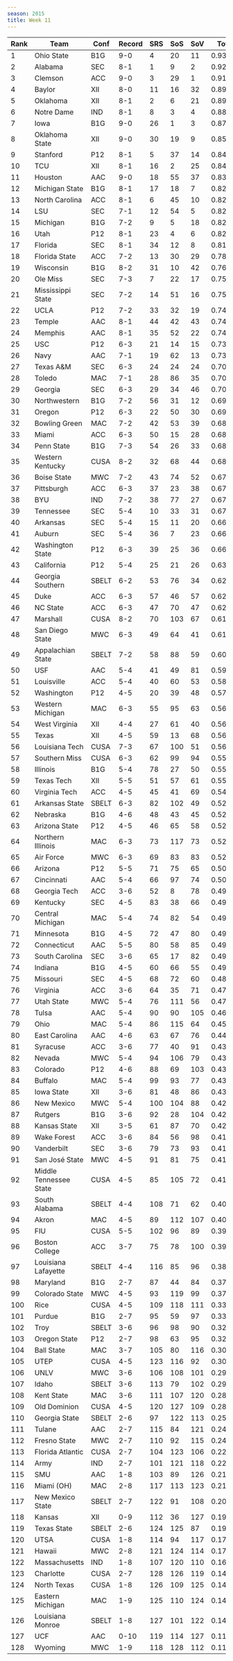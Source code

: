 ```yaml
---
season: 2015
title: Week 11
---
```

<table class="display"><thead><tr><th>Rank</th><th>Team</th><th>Conf</th><th>Record</th><th>SRS</th><th>SoS</th><th>SoV</th><th>Total</th></tr></thead><tbody>
<tr><td>1</td><td>Ohio State</td><td>B1G</td><td>9-0</td><td>4</td><td>20</td><td>11</td><td>0.93883</td></tr>
<tr><td>2</td><td>Alabama</td><td>SEC</td><td>8-1</td><td>1</td><td>9</td><td>2</td><td>0.92621</td></tr>
<tr><td>3</td><td>Clemson</td><td>ACC</td><td>9-0</td><td>3</td><td>29</td><td>1</td><td>0.91782</td></tr>
<tr><td>4</td><td>Baylor</td><td>XII</td><td>8-0</td><td>11</td><td>16</td><td>32</td><td>0.89311</td></tr>
<tr><td>5</td><td>Oklahoma</td><td>XII</td><td>8-1</td><td>2</td><td>6</td><td>21</td><td>0.89026</td></tr>
<tr><td>6</td><td>Notre Dame</td><td>IND</td><td>8-1</td><td>8</td><td>3</td><td>4</td><td>0.88181</td></tr>
<tr><td>7</td><td>Iowa</td><td>B1G</td><td>9-0</td><td>26</td><td>1</td><td>3</td><td>0.87963</td></tr>
<tr><td>8</td><td>Oklahoma State</td><td>XII</td><td>9-0</td><td>30</td><td>19</td><td>9</td><td>0.85610</td></tr>
<tr><td>9</td><td>Stanford</td><td>P12</td><td>8-1</td><td>5</td><td>37</td><td>14</td><td>0.84765</td></tr>
<tr><td>10</td><td>TCU</td><td>XII</td><td>8-1</td><td>16</td><td>2</td><td>25</td><td>0.84722</td></tr>
<tr><td>11</td><td>Houston</td><td>AAC</td><td>9-0</td><td>18</td><td>55</td><td>37</td><td>0.83380</td></tr>
<tr><td>12</td><td>Michigan State</td><td>B1G</td><td>8-1</td><td>17</td><td>18</td><td>7</td><td>0.82725</td></tr>
<tr><td>13</td><td>North Carolina</td><td>ACC</td><td>8-1</td><td>6</td><td>45</td><td>10</td><td>0.82616</td></tr>
<tr><td>14</td><td>LSU</td><td>SEC</td><td>7-1</td><td>12</td><td>54</td><td>5</td><td>0.82309</td></tr>
<tr><td>15</td><td>Michigan</td><td>B1G</td><td>7-2</td><td>9</td><td>5</td><td>18</td><td>0.82141</td></tr>
<tr><td>16</td><td>Utah</td><td>P12</td><td>8-1</td><td>23</td><td>4</td><td>6</td><td>0.82064</td></tr>
<tr><td>17</td><td>Florida</td><td>SEC</td><td>8-1</td><td>34</td><td>12</td><td>8</td><td>0.81866</td></tr>
<tr><td>18</td><td>Florida State</td><td>ACC</td><td>7-2</td><td>13</td><td>30</td><td>29</td><td>0.78637</td></tr>
<tr><td>19</td><td>Wisconsin</td><td>B1G</td><td>8-2</td><td>31</td><td>10</td><td>42</td><td>0.76113</td></tr>
<tr><td>20</td><td>Ole Miss</td><td>SEC</td><td>7-3</td><td>7</td><td>22</td><td>17</td><td>0.75365</td></tr>
<tr><td>21</td><td>Mississippi State</td><td>SEC</td><td>7-2</td><td>14</td><td>51</td><td>16</td><td>0.75100</td></tr>
<tr><td>22</td><td>UCLA</td><td>P12</td><td>7-2</td><td>33</td><td>32</td><td>19</td><td>0.74686</td></tr>
<tr><td>23</td><td>Temple</td><td>AAC</td><td>8-1</td><td>44</td><td>42</td><td>43</td><td>0.74508</td></tr>
<tr><td>24</td><td>Memphis</td><td>AAC</td><td>8-1</td><td>35</td><td>52</td><td>22</td><td>0.74357</td></tr>
<tr><td>25</td><td>USC</td><td>P12</td><td>6-3</td><td>21</td><td>14</td><td>15</td><td>0.73928</td></tr>
<tr><td>26</td><td>Navy</td><td>AAC</td><td>7-1</td><td>19</td><td>62</td><td>13</td><td>0.73364</td></tr>
<tr><td>27</td><td>Texas A&M</td><td>SEC</td><td>6-3</td><td>24</td><td>24</td><td>24</td><td>0.70998</td></tr>
<tr><td>28</td><td>Toledo</td><td>MAC</td><td>7-1</td><td>28</td><td>86</td><td>35</td><td>0.70655</td></tr>
<tr><td>29</td><td>Georgia</td><td>SEC</td><td>6-3</td><td>29</td><td>34</td><td>46</td><td>0.70235</td></tr>
<tr><td>30</td><td>Northwestern</td><td>B1G</td><td>7-2</td><td>56</td><td>31</td><td>12</td><td>0.69612</td></tr>
<tr><td>31</td><td>Oregon</td><td>P12</td><td>6-3</td><td>22</td><td>50</td><td>30</td><td>0.69133</td></tr>
<tr><td>32</td><td>Bowling Green</td><td>MAC</td><td>7-2</td><td>42</td><td>53</td><td>39</td><td>0.68855</td></tr>
<tr><td>33</td><td>Miami</td><td>ACC</td><td>6-3</td><td>50</td><td>15</td><td>28</td><td>0.68519</td></tr>
<tr><td>34</td><td>Penn State</td><td>B1G</td><td>7-3</td><td>54</td><td>26</td><td>33</td><td>0.68179</td></tr>
<tr><td>35</td><td>Western Kentucky</td><td>CUSA</td><td>8-2</td><td>32</td><td>68</td><td>44</td><td>0.68037</td></tr>
<tr><td>36</td><td>Boise State</td><td>MWC</td><td>7-2</td><td>43</td><td>74</td><td>52</td><td>0.67785</td></tr>
<tr><td>37</td><td>Pittsburgh</td><td>ACC</td><td>6-3</td><td>37</td><td>23</td><td>38</td><td>0.67783</td></tr>
<tr><td>38</td><td>BYU</td><td>IND</td><td>7-2</td><td>38</td><td>77</td><td>27</td><td>0.67386</td></tr>
<tr><td>39</td><td>Tennessee</td><td>SEC</td><td>5-4</td><td>10</td><td>33</td><td>31</td><td>0.67322</td></tr>
<tr><td>40</td><td>Arkansas</td><td>SEC</td><td>5-4</td><td>15</td><td>11</td><td>20</td><td>0.66875</td></tr>
<tr><td>41</td><td>Auburn</td><td>SEC</td><td>5-4</td><td>36</td><td>7</td><td>23</td><td>0.66505</td></tr>
<tr><td>42</td><td>Washington State</td><td>P12</td><td>6-3</td><td>39</td><td>25</td><td>36</td><td>0.66274</td></tr>
<tr><td>43</td><td>California</td><td>P12</td><td>5-4</td><td>25</td><td>21</td><td>26</td><td>0.63646</td></tr>
<tr><td>44</td><td>Georgia Southern</td><td>SBELT</td><td>6-2</td><td>53</td><td>76</td><td>34</td><td>0.62777</td></tr>
<tr><td>45</td><td>Duke</td><td>ACC</td><td>6-3</td><td>57</td><td>46</td><td>57</td><td>0.62610</td></tr>
<tr><td>46</td><td>NC State</td><td>ACC</td><td>6-3</td><td>47</td><td>70</td><td>47</td><td>0.62557</td></tr>
<tr><td>47</td><td>Marshall</td><td>CUSA</td><td>8-2</td><td>70</td><td>103</td><td>67</td><td>0.61694</td></tr>
<tr><td>48</td><td>San Diego State</td><td>MWC</td><td>6-3</td><td>49</td><td>64</td><td>41</td><td>0.61390</td></tr>
<tr><td>49</td><td>Appalachian State</td><td>SBELT</td><td>7-2</td><td>58</td><td>88</td><td>59</td><td>0.60677</td></tr>
<tr><td>50</td><td>USF</td><td>AAC</td><td>5-4</td><td>41</td><td>49</td><td>81</td><td>0.59040</td></tr>
<tr><td>51</td><td>Louisville</td><td>ACC</td><td>5-4</td><td>40</td><td>60</td><td>53</td><td>0.58923</td></tr>
<tr><td>52</td><td>Washington</td><td>P12</td><td>4-5</td><td>20</td><td>39</td><td>48</td><td>0.57990</td></tr>
<tr><td>53</td><td>Western Michigan</td><td>MAC</td><td>6-3</td><td>55</td><td>95</td><td>63</td><td>0.56874</td></tr>
<tr><td>54</td><td>West Virginia</td><td>XII</td><td>4-4</td><td>27</td><td>61</td><td>40</td><td>0.56643</td></tr>
<tr><td>55</td><td>Texas</td><td>XII</td><td>4-5</td><td>59</td><td>13</td><td>68</td><td>0.56556</td></tr>
<tr><td>56</td><td>Louisiana Tech</td><td>CUSA</td><td>7-3</td><td>67</td><td>100</td><td>51</td><td>0.56544</td></tr>
<tr><td>57</td><td>Southern Miss</td><td>CUSA</td><td>6-3</td><td>62</td><td>99</td><td>94</td><td>0.55934</td></tr>
<tr><td>58</td><td>Illinois</td><td>B1G</td><td>5-4</td><td>78</td><td>27</td><td>50</td><td>0.55690</td></tr>
<tr><td>59</td><td>Texas Tech</td><td>XII</td><td>5-5</td><td>51</td><td>57</td><td>61</td><td>0.55576</td></tr>
<tr><td>60</td><td>Virginia Tech</td><td>ACC</td><td>4-5</td><td>45</td><td>41</td><td>69</td><td>0.54825</td></tr>
<tr><td>61</td><td>Arkansas State</td><td>SBELT</td><td>6-3</td><td>82</td><td>102</td><td>49</td><td>0.52996</td></tr>
<tr><td>62</td><td>Nebraska</td><td>B1G</td><td>4-6</td><td>48</td><td>43</td><td>45</td><td>0.52785</td></tr>
<tr><td>63</td><td>Arizona State</td><td>P12</td><td>4-5</td><td>46</td><td>65</td><td>58</td><td>0.52585</td></tr>
<tr><td>64</td><td>Northern Illinois</td><td>MAC</td><td>6-3</td><td>73</td><td>117</td><td>73</td><td>0.52487</td></tr>
<tr><td>65</td><td>Air Force</td><td>MWC</td><td>6-3</td><td>69</td><td>83</td><td>83</td><td>0.52042</td></tr>
<tr><td>66</td><td>Arizona</td><td>P12</td><td>5-5</td><td>71</td><td>75</td><td>65</td><td>0.50845</td></tr>
<tr><td>67</td><td>Cincinnati</td><td>AAC</td><td>5-4</td><td>66</td><td>97</td><td>74</td><td>0.50121</td></tr>
<tr><td>68</td><td>Georgia Tech</td><td>ACC</td><td>3-6</td><td>52</td><td>8</td><td>78</td><td>0.49988</td></tr>
<tr><td>69</td><td>Kentucky</td><td>SEC</td><td>4-5</td><td>83</td><td>38</td><td>66</td><td>0.49982</td></tr>
<tr><td>70</td><td>Central Michigan</td><td>MAC</td><td>5-4</td><td>74</td><td>82</td><td>54</td><td>0.49741</td></tr>
<tr><td>71</td><td>Minnesota</td><td>B1G</td><td>4-5</td><td>72</td><td>47</td><td>80</td><td>0.49659</td></tr>
<tr><td>72</td><td>Connecticut</td><td>AAC</td><td>5-5</td><td>80</td><td>58</td><td>85</td><td>0.49307</td></tr>
<tr><td>73</td><td>South Carolina</td><td>SEC</td><td>3-6</td><td>65</td><td>17</td><td>82</td><td>0.49147</td></tr>
<tr><td>74</td><td>Indiana</td><td>B1G</td><td>4-5</td><td>60</td><td>66</td><td>55</td><td>0.49074</td></tr>
<tr><td>75</td><td>Missouri</td><td>SEC</td><td>4-5</td><td>68</td><td>72</td><td>60</td><td>0.48750</td></tr>
<tr><td>76</td><td>Virginia</td><td>ACC</td><td>3-6</td><td>64</td><td>35</td><td>71</td><td>0.47184</td></tr>
<tr><td>77</td><td>Utah State</td><td>MWC</td><td>5-4</td><td>76</td><td>111</td><td>56</td><td>0.47170</td></tr>
<tr><td>78</td><td>Tulsa</td><td>AAC</td><td>5-4</td><td>90</td><td>90</td><td>105</td><td>0.46896</td></tr>
<tr><td>79</td><td>Ohio</td><td>MAC</td><td>5-4</td><td>86</td><td>115</td><td>64</td><td>0.45092</td></tr>
<tr><td>80</td><td>East Carolina</td><td>AAC</td><td>4-6</td><td>63</td><td>67</td><td>76</td><td>0.44929</td></tr>
<tr><td>81</td><td>Syracuse</td><td>ACC</td><td>3-6</td><td>77</td><td>40</td><td>91</td><td>0.43889</td></tr>
<tr><td>82</td><td>Nevada</td><td>MWC</td><td>5-4</td><td>94</td><td>106</td><td>79</td><td>0.43855</td></tr>
<tr><td>83</td><td>Colorado</td><td>P12</td><td>4-6</td><td>88</td><td>69</td><td>103</td><td>0.43578</td></tr>
<tr><td>84</td><td>Buffalo</td><td>MAC</td><td>5-4</td><td>99</td><td>93</td><td>77</td><td>0.43294</td></tr>
<tr><td>85</td><td>Iowa State</td><td>XII</td><td>3-6</td><td>81</td><td>48</td><td>86</td><td>0.43003</td></tr>
<tr><td>86</td><td>New Mexico</td><td>MWC</td><td>5-4</td><td>100</td><td>104</td><td>88</td><td>0.42848</td></tr>
<tr><td>87</td><td>Rutgers</td><td>B1G</td><td>3-6</td><td>92</td><td>28</td><td>104</td><td>0.42701</td></tr>
<tr><td>88</td><td>Kansas State</td><td>XII</td><td>3-5</td><td>61</td><td>87</td><td>70</td><td>0.42602</td></tr>
<tr><td>89</td><td>Wake Forest</td><td>ACC</td><td>3-6</td><td>84</td><td>56</td><td>98</td><td>0.41647</td></tr>
<tr><td>90</td><td>Vanderbilt</td><td>SEC</td><td>3-6</td><td>79</td><td>73</td><td>93</td><td>0.41573</td></tr>
<tr><td>91</td><td>San José State</td><td>MWC</td><td>4-5</td><td>91</td><td>81</td><td>75</td><td>0.41179</td></tr>
<tr><td>92</td><td>Middle Tennessee State</td><td>CUSA</td><td>4-5</td><td>85</td><td>105</td><td>72</td><td>0.41151</td></tr>
<tr><td>93</td><td>South Alabama</td><td>SBELT</td><td>4-4</td><td>108</td><td>71</td><td>62</td><td>0.40724</td></tr>
<tr><td>94</td><td>Akron</td><td>MAC</td><td>4-5</td><td>89</td><td>112</td><td>107</td><td>0.40399</td></tr>
<tr><td>95</td><td>FIU</td><td>CUSA</td><td>5-5</td><td>102</td><td>96</td><td>89</td><td>0.39779</td></tr>
<tr><td>96</td><td>Boston College</td><td>ACC</td><td>3-7</td><td>75</td><td>78</td><td>100</td><td>0.39421</td></tr>
<tr><td>97</td><td>Louisiana Lafayette</td><td>SBELT</td><td>4-4</td><td>116</td><td>85</td><td>96</td><td>0.38886</td></tr>
<tr><td>98</td><td>Maryland</td><td>B1G</td><td>2-7</td><td>87</td><td>44</td><td>84</td><td>0.37903</td></tr>
<tr><td>99</td><td>Colorado State</td><td>MWC</td><td>4-5</td><td>93</td><td>119</td><td>99</td><td>0.37013</td></tr>
<tr><td>100</td><td>Rice</td><td>CUSA</td><td>4-5</td><td>109</td><td>118</td><td>111</td><td>0.33582</td></tr>
<tr><td>101</td><td>Purdue</td><td>B1G</td><td>2-7</td><td>95</td><td>59</td><td>97</td><td>0.33147</td></tr>
<tr><td>102</td><td>Troy</td><td>SBELT</td><td>3-6</td><td>96</td><td>98</td><td>90</td><td>0.32544</td></tr>
<tr><td>103</td><td>Oregon State</td><td>P12</td><td>2-7</td><td>98</td><td>63</td><td>95</td><td>0.32264</td></tr>
<tr><td>104</td><td>Ball State</td><td>MAC</td><td>3-7</td><td>105</td><td>80</td><td>116</td><td>0.30369</td></tr>
<tr><td>105</td><td>UTEP</td><td>CUSA</td><td>4-5</td><td>123</td><td>116</td><td>92</td><td>0.30195</td></tr>
<tr><td>106</td><td>UNLV</td><td>MWC</td><td>3-6</td><td>106</td><td>108</td><td>101</td><td>0.29712</td></tr>
<tr><td>107</td><td>Idaho</td><td>SBELT</td><td>3-6</td><td>113</td><td>79</td><td>102</td><td>0.29571</td></tr>
<tr><td>108</td><td>Kent State</td><td>MAC</td><td>3-6</td><td>111</td><td>107</td><td>120</td><td>0.28450</td></tr>
<tr><td>109</td><td>Old Dominion</td><td>CUSA</td><td>4-5</td><td>120</td><td>127</td><td>109</td><td>0.28276</td></tr>
<tr><td>110</td><td>Georgia State</td><td>SBELT</td><td>2-6</td><td>97</td><td>122</td><td>113</td><td>0.25314</td></tr>
<tr><td>111</td><td>Tulane</td><td>AAC</td><td>2-7</td><td>115</td><td>84</td><td>121</td><td>0.24965</td></tr>
<tr><td>112</td><td>Fresno State</td><td>MWC</td><td>2-7</td><td>110</td><td>92</td><td>115</td><td>0.24467</td></tr>
<tr><td>113</td><td>Florida Atlantic</td><td>CUSA</td><td>2-7</td><td>104</td><td>123</td><td>106</td><td>0.22344</td></tr>
<tr><td>114</td><td>Army</td><td>IND</td><td>2-7</td><td>101</td><td>121</td><td>118</td><td>0.22156</td></tr>
<tr><td>115</td><td>SMU</td><td>AAC</td><td>1-8</td><td>103</td><td>89</td><td>126</td><td>0.21686</td></tr>
<tr><td>116</td><td>Miami (OH)</td><td>MAC</td><td>2-8</td><td>117</td><td>113</td><td>123</td><td>0.21539</td></tr>
<tr><td>117</td><td>New Mexico State</td><td>SBELT</td><td>2-7</td><td>122</td><td>91</td><td>108</td><td>0.20955</td></tr>
<tr><td>118</td><td>Kansas</td><td>XII</td><td>0-9</td><td>112</td><td>36</td><td>127</td><td>0.19770</td></tr>
<tr><td>119</td><td>Texas State</td><td>SBELT</td><td>2-6</td><td>124</td><td>125</td><td>87</td><td>0.19172</td></tr>
<tr><td>120</td><td>UTSA</td><td>CUSA</td><td>1-8</td><td>114</td><td>94</td><td>117</td><td>0.17879</td></tr>
<tr><td>121</td><td>Hawaii</td><td>MWC</td><td>2-8</td><td>121</td><td>124</td><td>114</td><td>0.17447</td></tr>
<tr><td>122</td><td>Massachusetts</td><td>IND</td><td>1-8</td><td>107</td><td>120</td><td>110</td><td>0.16656</td></tr>
<tr><td>123</td><td>Charlotte</td><td>CUSA</td><td>2-7</td><td>128</td><td>126</td><td>119</td><td>0.14723</td></tr>
<tr><td>124</td><td>North Texas</td><td>CUSA</td><td>1-8</td><td>126</td><td>109</td><td>125</td><td>0.14652</td></tr>
<tr><td>125</td><td>Eastern Michigan</td><td>MAC</td><td>1-9</td><td>125</td><td>110</td><td>124</td><td>0.14409</td></tr>
<tr><td>126</td><td>Louisiana Monroe</td><td>SBELT</td><td>1-8</td><td>127</td><td>101</td><td>122</td><td>0.14195</td></tr>
<tr><td>127</td><td>UCF</td><td>AAC</td><td>0-10</td><td>119</td><td>114</td><td>127</td><td>0.11763</td></tr>
<tr><td>128</td><td>Wyoming</td><td>MWC</td><td>1-9</td><td>118</td><td>128</td><td>112</td><td>0.11273</td></tr>
</tbody></table>
